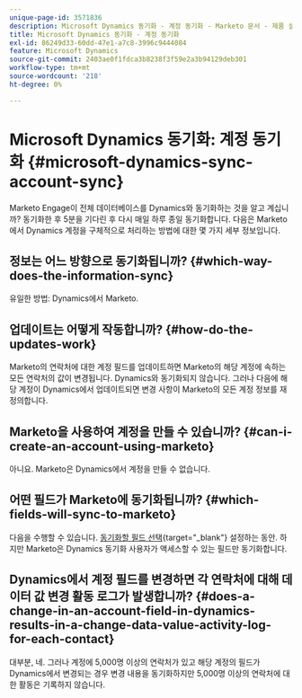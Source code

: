 ```yaml
---
unique-page-id: 3571836
description: Microsoft Dynamics 동기화 - 계정 동기화 - Marketo 문서 - 제품 설명서
title: Microsoft Dynamics 동기화 - 계정 동기화
exl-id: 86249d33-60dd-47e1-a7c8-3996c9444084
feature: Microsoft Dynamics
source-git-commit: 2403ae0f1fdca3b8238f3f59e2a3b94129deb301
workflow-type: tm+mt
source-wordcount: '218'
ht-degree: 0%

---
```


# Microsoft Dynamics 동기화: 계정 동기화 {#microsoft-dynamics-sync-account-sync}

Marketo Engage이 전체 데이터베이스를 Dynamics와 동기화하는 것을 알고 계십니까? 동기화한 후 5분을 기다린 후 다시 매일 하루 종일 동기화합니다. 다음은 Marketo에서 Dynamics 계정을 구체적으로 처리하는 방법에 대한 몇 가지 세부 정보입니다.

## 정보는 어느 방향으로 동기화됩니까? {#which-way-does-the-information-sync}

유일한 방법: Dynamics에서 Marketo.

## 업데이트는 어떻게 작동합니까? {#how-do-the-updates-work}

Marketo의 연락처에 대한 계정 필드를 업데이트하면 Marketo의 해당 계정에 속하는 모든 연락처의 값이 변경됩니다. Dynamics와 동기화되지 않습니다. 그러나 다음에 해당 계정이 Dynamics에서 업데이트되면 변경 사항이 Marketo의 모든 계정 정보를 재정의합니다.

## Marketo을 사용하여 계정을 만들 수 있습니까? {#can-i-create-an-account-using-marketo}

아니요. Marketo은 Dynamics에서 계정을 만들 수 없습니다.

## 어떤 필드가 Marketo에 동기화됩니까? {#which-fields-will-sync-to-marketo}

다음을 수행할 수 있습니다. [동기화할 필드 선택](/help/marketo/product-docs/crm-sync/microsoft-dynamics-sync/sync-setup/microsoft-dynamics-365-with-ropc-connection/step-4-of-4-connect.md#select-fields-to-sync){target="_blank"} 설정하는 동안. 하지만 Marketo은 Dynamics 동기화 사용자가 액세스할 수 있는 필드만 동기화합니다.

## Dynamics에서 계정 필드를 변경하면 각 연락처에 대해 데이터 값 변경 활동 로그가 발생합니까?  {#does-a-change-in-an-account-field-in-dynamics-results-in-a-change-data-value-activity-log-for-each-contact}

대부분, 네. 그러나 계정에 5,000명 이상의 연락처가 있고 해당 계정의 필드가 Dynamics에서 변경되는 경우 변경 내용을 동기화하지만 5,000명 이상의 연락처에 대한 활동은 기록하지 않습니다.
